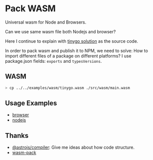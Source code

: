 # Pack WASM
Universal wasm for Node and Browsers.

Can we use same wasm file both Nodejs and browser?

Here I continue to explain with [tinygo solution](../../examples/tinygo/README.md) as the source code.

In order to pack wasm and publish it to NPM, we need to solve: How to import different files of a package on different platforms? I use package.json fields: `exports` and `typesVersions`.

## WASM

```bash
> cp ../../examples/wasm/tinygo.wasm ./src/wasm/main.wasm
```

## Usage Examples

* [browser](../../examples/browser-using-wasm/README.md)
* [nodejs](../../examples/nodejs-using-wasm/README.md)

## Thanks

* [@astrojs/compiler](https://github.com/withastro/compiler/tree/main): Give me ideas about how code structure.
* [wasm-pack](https://github.com/rustwasm/wasm-pack)